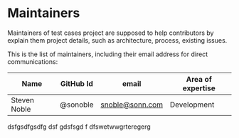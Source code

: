 # Maintainers

Maintainers of test cases project
are supposed to help contributors by explain them project details,
such as architecture, process, existing issues.

This is the list of maintainers, including their email address for direct communications:

|          Name          |     GitHub Id            |                 email              |         Area of expertise       |
|------------------------|--------------------------|------------------------------------|---------------------------------|
| Steven Noble           | @sonoble                 | [snoble@sonn.com](snoble@sonn.com) | Development                     |
dsfgsdfgsdfg dsf gdsfsgd f dfswetwwgrteregerg
